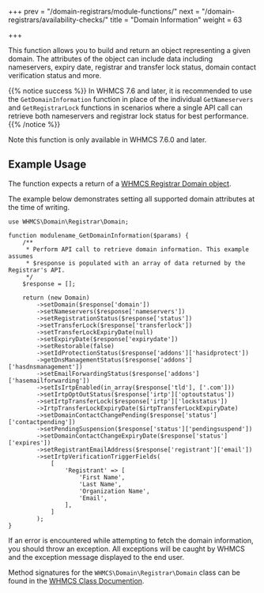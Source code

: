 +++
prev = "/domain-registrars/module-functions/"
next = "/domain-registrars/availability-checks/"
title = "Domain Information"
weight = 63

+++

This function allows you to build and return an object representing a given domain.  The attributes of the object can include data including nameservers, expiry date, registrar and transfer lock status, domain contact verification status and more.

{{% notice success %}}
In WHMCS 7.6 and later, it is recommended to use the `GetDomainInformation` function in place of the individual `GetNameservers` and `GetRegistrarLock` functions in scenarios where a single API call can retrieve both nameservers and registrar lock status for best performance.
{{% /notice %}}

Note this function is only available in WHMCS 7.6.0 and later.

## Example Usage

The function expects a return of a [WHMCS Registrar Domain object](https://docs.whmcs.com/classes/7.6/WHMCS/Domain/Registrar/Domain.html).

The example below demonstrates setting all supported domain attributes at the time of writing.


```
use WHMCS\Domain\Registrar\Domain;

function modulename_GetDomainInformation($params) {
	/**
     * Perform API call to retrieve domain information. This example assumes
     * $response is populated with an array of data returned by the Registrar's API.
     */
	$response = [];

	return (new Domain)
        ->setDomain($response['domain'])
        ->setNameservers($response['nameservers'])
        ->setRegistrationStatus($response['status'])
        ->setTransferLock($response['transferlock'])
        ->setTransferLockExpiryDate(null)
        ->setExpiryDate($response['expirydate'])
        ->setRestorable(false)
        ->setIdProtectionStatus($response['addons']['hasidprotect'])
        ->getDnsManagementStatus($response['addons']['hasdnsmanagement'])
        ->setEmailForwardingStatus($response['addons']['hasemailforwarding'])
        ->setIsIrtpEnabled(in_array($response['tld'], ['.com']))
        ->setIrtpOptOutStatus($response['irtp']['optoutstatus'])
        ->setIrtpTransferLock($response['irtp']['lockstatus'])
        ->IrtpTransferLockExpiryDate($irtpTransferLockExpiryDate)
        ->setDomainContactChangePending($response['status']['contactpending'])
        ->setPendingSuspension($response['status']['pendingsuspend'])
        ->setDomainContactChangeExpiryDate($response['status']['expires'])
        ->setRegistrantEmailAddress($response['registrant']['email'])
        ->setIrtpVerificationTriggerFields(
            [
                'Registrant' => [
                    'First Name',
                    'Last Name',
                    'Organization Name',
                    'Email',
                ],
            ]
        );
}
```

If an error is encountered while attempting to fetch the domain information, you should throw an exception. All exceptions will be caught by WHMCS and the exception message displayed to the end user.

Method signatures for the `WHMCS\Domain\Registrar\Domain` class can be found in the
[WHMCS Class Documention](https://docs.whmcs.com/classes/7.6/WHMCS/Domain/Registrar/Domain.html).